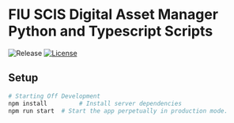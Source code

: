 # FIU SCIS Digital Asset Manager Python and Typescript Scripts

![Release][release-img] [![License][license-img]][license-url]

## Setup

```bash
# Starting Off Development
npm install         # Install server dependencies
npm run start  # Start the app perpetually in production mode.
```


[website-url]: https://cis.fiu.edu
[release-img]: https://img.shields.io/badge/release-0.5.0-4dbfcc.svg?style=flat-square
[license-img]: http://img.shields.io/:license-mit-blue.svg?style=flat-square
[license-url]: https://opensource.org/licenses/MIT